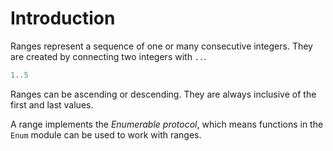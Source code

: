 # Introduction

Ranges represent a sequence of one or many consecutive integers. They are created by connecting two integers with `..`.

```elixir
1..5
```

Ranges can be ascending or descending. They are always inclusive of the first and last values.

A range implements the _Enumerable protocol_, which means functions in the `Enum` module can be used to work with ranges.
